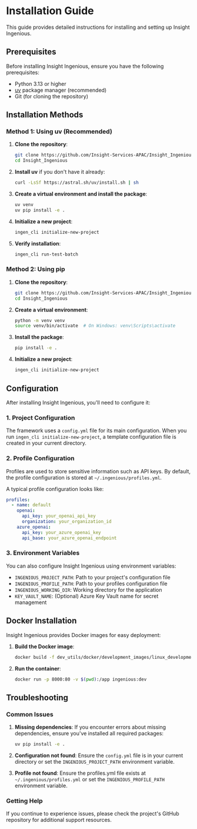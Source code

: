 # Installation Guide

This guide provides detailed instructions for installing and setting up Insight Ingenious.

## Prerequisites

Before installing Insight Ingenious, ensure you have the following prerequisites:

- Python 3.13 or higher
- [uv](https://docs.astral.sh/uv/) package manager (recommended)
- Git (for cloning the repository)

## Installation Methods

### Method 1: Using uv (Recommended)

1. **Clone the repository**:
   ```bash
   git clone https://github.com/Insight-Services-APAC/Insight_Ingenious.git
   cd Insight_Ingenious
   ```

2. **Install uv** if you don't have it already:
   ```bash
   curl -LsSf https://astral.sh/uv/install.sh | sh
   ```

3. **Create a virtual environment and install the package**:
   ```bash
   uv venv
   uv pip install -e .
   ```

4. **Initialize a new project**:
   ```bash
   ingen_cli initialize-new-project
   ```

5. **Verify installation**:
   ```bash
   ingen_cli run-test-batch
   ```

### Method 2: Using pip

1. **Clone the repository**:
   ```bash
   git clone https://github.com/Insight-Services-APAC/Insight_Ingenious.git
   cd Insight_Ingenious
   ```

2. **Create a virtual environment**:
   ```bash
   python -m venv venv
   source venv/bin/activate  # On Windows: venv\Scripts\activate
   ```

3. **Install the package**:
   ```bash
   pip install -e .
   ```

4. **Initialize a new project**:
   ```bash
   ingen_cli initialize-new-project
   ```

## Configuration

After installing Insight Ingenious, you'll need to configure it:

### 1. Project Configuration

The framework uses a `config.yml` file for its main configuration. When you run `ingen_cli initialize-new-project`, a template configuration file is created in your current directory.

### 2. Profile Configuration

Profiles are used to store sensitive information such as API keys. By default, the profile configuration is stored at `~/.ingenious/profiles.yml`.

A typical profile configuration looks like:

```yaml
profiles:
  - name: default
    openai:
      api_key: your_openai_api_key
      organization: your_organization_id
    azure_openai:
      api_key: your_azure_openai_key
      api_base: your_azure_openai_endpoint
```

### 3. Environment Variables

You can also configure Insight Ingenious using environment variables:

- `INGENIOUS_PROJECT_PATH`: Path to your project's configuration file
- `INGENIOUS_PROFILE_PATH`: Path to your profiles configuration file
- `INGENIOUS_WORKING_DIR`: Working directory for the application
- `KEY_VAULT_NAME`: (Optional) Azure Key Vault name for secret management

## Docker Installation

Insight Ingenious provides Docker images for easy deployment:

1. **Build the Docker image**:
   ```bash
   docker build -f dev_utils/docker/development_images/linux_development_image_python.dockerfile -t ingenious:dev .
   ```

2. **Run the container**:
   ```bash
   docker run -p 8000:80 -v $(pwd):/app ingenious:dev
   ```

## Troubleshooting

### Common Issues

1. **Missing dependencies**:
   If you encounter errors about missing dependencies, ensure you've installed all required packages:
   ```bash
   uv pip install -e .
   ```

2. **Configuration not found**:
   Ensure the `config.yml` file is in your current directory or set the `INGENIOUS_PROJECT_PATH` environment variable.

3. **Profile not found**:
   Ensure the profiles.yml file exists at `~/.ingenious/profiles.yml` or set the `INGENIOUS_PROFILE_PATH` environment variable.

### Getting Help

If you continue to experience issues, please check the project's GitHub repository for additional support resources.